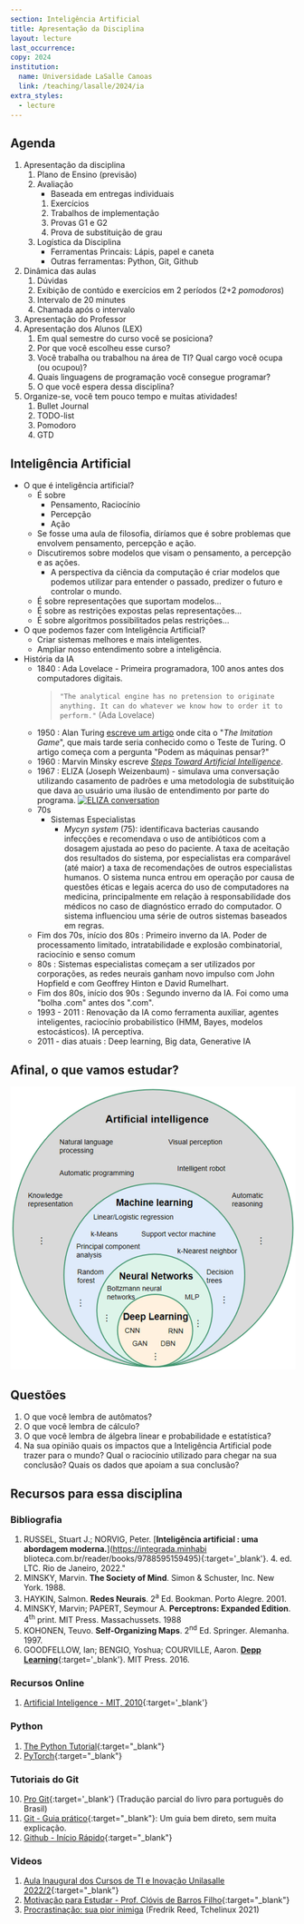 ```yaml
---
section: Inteligência Artificial
title: Apresentação da Disciplina
layout: lecture
last_occurrence: 
copy: 2024
institution:
  name: Universidade LaSalle Canoas
  link: /teaching/lasalle/2024/ia
extra_styles:
  - lecture
---
```


## Agenda

1. Apresentação da disciplina
    1. Plano de Ensino (previsão)
    2. Avaliação
        * Baseada em entregas individuais
        1. Exercícios
        2. Trabalhos de implementação
        3. Provas G1 e G2
        4. Prova de substituição de grau
    3. Logística da Disciplina
        * Ferramentas Princais: Lápis, papel e caneta
        * Outras ferramentas: Python, Git, Github
2. Dinâmica das aulas
    1. Dúvidas
    2. Exibição de contúdo e exercícios em 2 períodos (2+2 _pomodoros_)
    3. Intervalo de 20 minutes
    4. Chamada após o intervalo
3. Apresentação do Professor
4. Apresentação dos Alunos (LEX)
    1. Em qual semestre do curso você se posiciona?
    2. Por que você escolheu esse curso?
    3. Você trabalha ou trabalhou na área de TI? Qual cargo você ocupa (ou ocupou)?
    4. Quais linguagens de programação você consegue programar?
    5. O que você espera dessa disciplina?
5. Organize-se, você tem pouco tempo e muitas atividades!
    1. Bullet Journal
    2. TODO-list
    3. Pomodoro
    4. GTD

## Inteligência Artificial

* O que é inteligência artificial?
    * É sobre
        * Pensamento, Raciocínio
        * Percepção
        * Ação
    * Se fosse uma aula de filosofia, diríamos que é sobre problemas que envolvem pensamento, percepção e ação.
    * Discutiremos sobre modelos que visam o pensamento, a percepção e as ações.
        * A perspectiva da ciência da computação é criar modelos que podemos utilizar para entender o passado, predizer o futuro e controlar o mundo.
    * É sobre representações que suportam modelos...
    * É sobre as restrições expostas pelas representações...
    * É sobre algoritmos possibilitados pelas restrições... 
* O que podemos fazer com Inteligência Artificial?
    * Criar sistemas melhores e mais inteligentes.
    * Ampliar nosso entendimento sobre a inteligência.
* História da IA
    * 1840
        : Ada Lovelace - Primeira programadora, 100 anos antes dos computadores digitais.<br/>
        > `"The analytical engine has no pretension to originate
         anything. It can do whatever we know how to order it
         to perform."` (Ada Lovelace)
    * 1950
        : Alan Turing [escreve um artigo](https://redirect.cs.umbc.edu/courses/471/papers/turing.pdf) onde cita o "_The Imitation Game_", que mais tarde seria conhecido como o Teste de Turing. O artigo começa com a pergunta "Podem as máquinas pensar?"
    * 1960
        : Marvin Minsky escreve [_Steps Toward Artificial Intelligence_](https://courses.csail.mit.edu/6.803/pdf/steps.pdf).
    * 1967
        : ELIZA (Joseph Weizenbaum) - simulava uma conversação utilizando casamento de padrões e uma metodologia de substituição que dava ao usuário uma ilusão de entendimento por parte do programa.
        <a title="File:ELIZA conversation.jpg, Public domain, via Wikimedia Commons" href="https://commons.wikimedia.org/wiki/File:ELIZA_conversation.png"><img alt="ELIZA conversation" src="https://upload.wikimedia.org/wikipedia/commons/7/79/ELIZA_conversation.png"></a>
    * 70s
        * Sistemas Especialistas
            * _Mycyn system_ (75): identificava bacterias causando infecções e recomendava o uso de antibióticos com a dosagem ajustada ao peso do paciente. A taxa de aceitação dos resultados do sistema, por especialistas era comparável (até maior) a taxa de recomendações de outros especialistas humanos. O sistema nunca entrou em operação por causa de questões éticas e legais acerca do uso de computadores na medicina, principalmente em relação à responsabilidade dos médicos no caso de diagnóstico errado do computador. O sistema influenciou uma série de outros sistemas baseados em regras.
    * Fim dos 70s, início dos 80s
        : Primeiro inverno da IA. Poder de processamento limitado, intratabilidade e explosão combinatorial, raciocínio e senso comum
    * 80s
        : Sistemas especialistas começam a ser utilizados por corporações, as redes neurais ganham novo impulso com John Hopfield e com Geoffrey Hinton e David Rumelhart.
    * Fim dos 80s, início dos 90s
        : Segundo inverno da IA. Foi como uma "bolha .com" antes dos ".com".
    * 1993 - 2011
        : Renovação da IA como ferramenta auxiliar, agentes inteligentes, raciocínio probabilístico (HMM, Bayes, modelos estocásticos). IA perceptiva.
    * 2011 - dias atuais
        : Deep learning, Big data, Generative IA

## Afinal, o que vamos estudar?

![AI Venn Diagram](/images/ai-ml-relation.png)


## Questões

1. O que você lembra de autômatos?
2. O que você lembra de cálculo?
3. O que você lembra de álgebra linear e probabilidade e estatística?
4. Na sua opinião quais os impactos que a Inteligência Artificial pode trazer para o mundo? Qual o raciocínio utilizado para chegar na sua conclusão? Quais os dados que apoiam a sua conclusão?

## Recursos para essa disciplina

### Bibliografia

1. RUSSEL, Stuart J.; NORVIG, Peter. [**Inteligência artificial : uma abordagem moderna.**](https://integrada.minhabi    blioteca.com.br/reader/books/9788595159495){:target='\_blank'}. 4. ed. LTC. Rio de Janeiro, 2022."
2. MINSKY, Marvin. **The Society of Mind**. Simon & Schuster, Inc. New York. 1988.
3. HAYKIN, Salmon. **Redes Neurais**. 2<sup>a</sup> Ed. Bookman. Porto Alegre. 2001.
4. MINSKY, Marvin; PAPERT, Seymour A. **Perceptrons: Expanded Edition**. 4<sup>th</sup> print. MIT Press. Massachussets. 1988 
5. KOHONEN, Teuvo. **Self-Organizing Maps**. 2<sup>nd</sup> Ed. Springer. Alemanha. 1997.
6. GOODFELLOW, Ian; BENGIO, Yoshua; COURVILLE, Aaron. [**Depp Learning**](https://www.deeplearningbook.org){:target='\_blank'}. MIT Press. 2016.

### Recursos Online

1. [Artificial Inteligence - MIT, 2010](https://ocw.mit.edu/courses/6-034-artificial-intelligence-fall-2010){:target='\_blank'}

### Python

1. [The Python Tutorial](https://docs.python.org/3/tutorial/){:target="\_blank"}
2. [PyTorch](){:target="\_blank"}

### Tutoriais do Git

10. [Pro Git](https://git-scm.com/book/pt-br/v2){:target='\_blank'} (Tradução parcial do livro para português do Brasil)
11. [Git - Guia prático](https://rogerdudler.github.io/git-guide/index.pt_BR.html){:target="\_blank"}: Um guia bem direto, sem muita explicação.
12. [Github - Início Rápido](https://docs.github.com/pt/get-started/quickstart){:target="\_blank"}

### Videos

1. [Aula Inaugural dos Cursos de TI e Inovação Unilasalle 2022/2](https://www.youtube.com/watch?v=pxsdiyHgZHs){:target="\_blank"}
2. [Motivação para Estudar - Prof. Clóvis de Barros Filho](https://www.youtube.com/watch?v=TRPBY_lxJfE){:target="\_blank"}
3. [Procrastinação: sua pior inimiga](https://www.youtube.com/watch?v=q3oEyBpoq3o) (Fredrik Reed, Tchelinux 2021)

